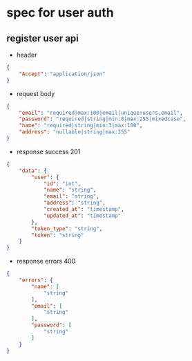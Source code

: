 # spec for user auth

## register user api

- header

```json
{
    "Accept": "application/json"
}
```

- request body

```json
{
    "email": "required|max:100|email|unique:users,email",
    "password": "required|string|min:8|max:255|mixedcase",
    "name": "required|string|min:3|max:100",
    "address": "nullable|string|max:255"
}
```

- response success 201

```json
{
    "data": {
        "user": {
            "id": "int",
            "name": "string",
            "email": "string",
            "address": "string",
            "created_at": "timestamp",
            "updated_at": "timestamp"
        },
        "token_type": "string",
        "token": "string"
    }
}
```

- response errors 400

```json
{
    "errors": {
        "name": [
            "string"
        ],
        "email": [
            "string"
        ],
        "password": [
            "string"
        ]
    }
}
```
